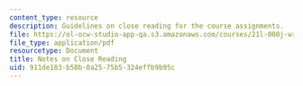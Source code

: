 ```yaml
---
content_type: resource
description: Guidelines on close reading for the course assignments.
file: https://ol-ocw-studio-app-qa.s3.amazonaws.com/courses/21l-000j-writing-about-literature-fall-2010/911de183b58b0a2575b5324effb9b95c_MIT21L_000JF10_assn01.pdf
file_type: application/pdf
resourcetype: Document
title: Notes on Close Reading
uid: 911de183-b58b-0a25-75b5-324effb9b95c
---
```


